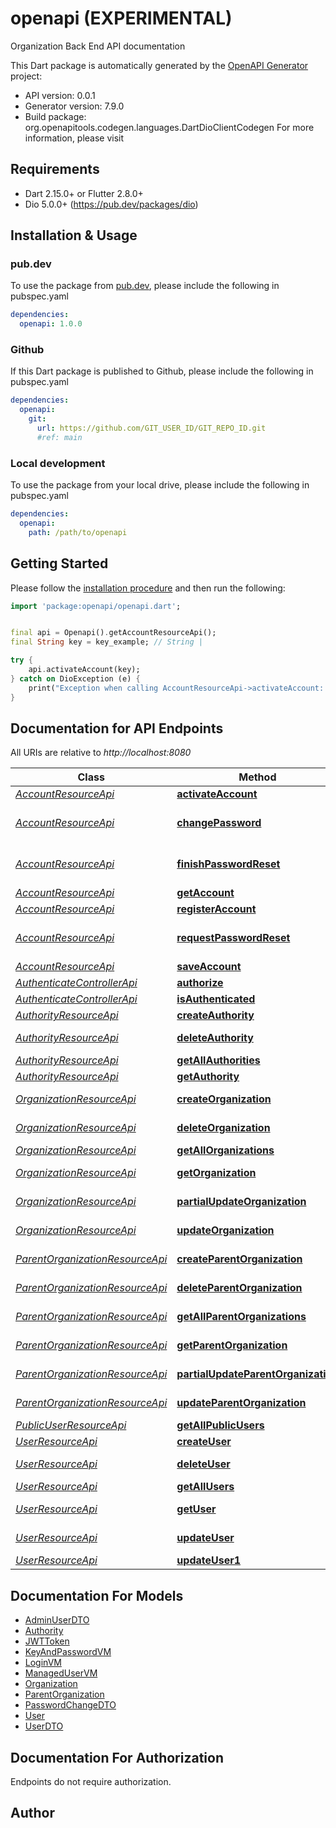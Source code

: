# openapi (EXPERIMENTAL)
Organization Back End API documentation

This Dart package is automatically generated by the [OpenAPI Generator](https://openapi-generator.tech) project:

- API version: 0.0.1
- Generator version: 7.9.0
- Build package: org.openapitools.codegen.languages.DartDioClientCodegen
For more information, please visit []()

## Requirements

* Dart 2.15.0+ or Flutter 2.8.0+
* Dio 5.0.0+ (https://pub.dev/packages/dio)

## Installation & Usage

### pub.dev
To use the package from [pub.dev](https://pub.dev), please include the following in pubspec.yaml
```yaml
dependencies:
  openapi: 1.0.0
```

### Github
If this Dart package is published to Github, please include the following in pubspec.yaml
```yaml
dependencies:
  openapi:
    git:
      url: https://github.com/GIT_USER_ID/GIT_REPO_ID.git
      #ref: main
```

### Local development
To use the package from your local drive, please include the following in pubspec.yaml
```yaml
dependencies:
  openapi:
    path: /path/to/openapi
```

## Getting Started

Please follow the [installation procedure](#installation--usage) and then run the following:

```dart
import 'package:openapi/openapi.dart';


final api = Openapi().getAccountResourceApi();
final String key = key_example; // String | 

try {
    api.activateAccount(key);
} catch on DioException (e) {
    print("Exception when calling AccountResourceApi->activateAccount: $e\n");
}

```

## Documentation for API Endpoints

All URIs are relative to *http://localhost:8080*

Class | Method | HTTP request | Description
------------ | ------------- | ------------- | -------------
[*AccountResourceApi*](doc/AccountResourceApi.md) | [**activateAccount**](doc/AccountResourceApi.md#activateaccount) | **GET** /api/activate | 
[*AccountResourceApi*](doc/AccountResourceApi.md) | [**changePassword**](doc/AccountResourceApi.md#changepassword) | **POST** /api/account/change-password | 
[*AccountResourceApi*](doc/AccountResourceApi.md) | [**finishPasswordReset**](doc/AccountResourceApi.md#finishpasswordreset) | **POST** /api/account/reset-password/finish | 
[*AccountResourceApi*](doc/AccountResourceApi.md) | [**getAccount**](doc/AccountResourceApi.md#getaccount) | **GET** /api/account | 
[*AccountResourceApi*](doc/AccountResourceApi.md) | [**registerAccount**](doc/AccountResourceApi.md#registeraccount) | **POST** /api/register | 
[*AccountResourceApi*](doc/AccountResourceApi.md) | [**requestPasswordReset**](doc/AccountResourceApi.md#requestpasswordreset) | **POST** /api/account/reset-password/init | 
[*AccountResourceApi*](doc/AccountResourceApi.md) | [**saveAccount**](doc/AccountResourceApi.md#saveaccount) | **POST** /api/account | 
[*AuthenticateControllerApi*](doc/AuthenticateControllerApi.md) | [**authorize**](doc/AuthenticateControllerApi.md#authorize) | **POST** /api/authenticate | 
[*AuthenticateControllerApi*](doc/AuthenticateControllerApi.md) | [**isAuthenticated**](doc/AuthenticateControllerApi.md#isauthenticated) | **GET** /api/authenticate | 
[*AuthorityResourceApi*](doc/AuthorityResourceApi.md) | [**createAuthority**](doc/AuthorityResourceApi.md#createauthority) | **POST** /api/authorities | 
[*AuthorityResourceApi*](doc/AuthorityResourceApi.md) | [**deleteAuthority**](doc/AuthorityResourceApi.md#deleteauthority) | **DELETE** /api/authorities/{id} | 
[*AuthorityResourceApi*](doc/AuthorityResourceApi.md) | [**getAllAuthorities**](doc/AuthorityResourceApi.md#getallauthorities) | **GET** /api/authorities | 
[*AuthorityResourceApi*](doc/AuthorityResourceApi.md) | [**getAuthority**](doc/AuthorityResourceApi.md#getauthority) | **GET** /api/authorities/{id} | 
[*OrganizationResourceApi*](doc/OrganizationResourceApi.md) | [**createOrganization**](doc/OrganizationResourceApi.md#createorganization) | **POST** /api/organizations | 
[*OrganizationResourceApi*](doc/OrganizationResourceApi.md) | [**deleteOrganization**](doc/OrganizationResourceApi.md#deleteorganization) | **DELETE** /api/organizations/{id} | 
[*OrganizationResourceApi*](doc/OrganizationResourceApi.md) | [**getAllOrganizations**](doc/OrganizationResourceApi.md#getallorganizations) | **GET** /api/organizations | 
[*OrganizationResourceApi*](doc/OrganizationResourceApi.md) | [**getOrganization**](doc/OrganizationResourceApi.md#getorganization) | **GET** /api/organizations/{id} | 
[*OrganizationResourceApi*](doc/OrganizationResourceApi.md) | [**partialUpdateOrganization**](doc/OrganizationResourceApi.md#partialupdateorganization) | **PATCH** /api/organizations/{id} | 
[*OrganizationResourceApi*](doc/OrganizationResourceApi.md) | [**updateOrganization**](doc/OrganizationResourceApi.md#updateorganization) | **PUT** /api/organizations/{id} | 
[*ParentOrganizationResourceApi*](doc/ParentOrganizationResourceApi.md) | [**createParentOrganization**](doc/ParentOrganizationResourceApi.md#createparentorganization) | **POST** /api/parent-organizations | 
[*ParentOrganizationResourceApi*](doc/ParentOrganizationResourceApi.md) | [**deleteParentOrganization**](doc/ParentOrganizationResourceApi.md#deleteparentorganization) | **DELETE** /api/parent-organizations/{id} | 
[*ParentOrganizationResourceApi*](doc/ParentOrganizationResourceApi.md) | [**getAllParentOrganizations**](doc/ParentOrganizationResourceApi.md#getallparentorganizations) | **GET** /api/parent-organizations | 
[*ParentOrganizationResourceApi*](doc/ParentOrganizationResourceApi.md) | [**getParentOrganization**](doc/ParentOrganizationResourceApi.md#getparentorganization) | **GET** /api/parent-organizations/{id} | 
[*ParentOrganizationResourceApi*](doc/ParentOrganizationResourceApi.md) | [**partialUpdateParentOrganization**](doc/ParentOrganizationResourceApi.md#partialupdateparentorganization) | **PATCH** /api/parent-organizations/{id} | 
[*ParentOrganizationResourceApi*](doc/ParentOrganizationResourceApi.md) | [**updateParentOrganization**](doc/ParentOrganizationResourceApi.md#updateparentorganization) | **PUT** /api/parent-organizations/{id} | 
[*PublicUserResourceApi*](doc/PublicUserResourceApi.md) | [**getAllPublicUsers**](doc/PublicUserResourceApi.md#getallpublicusers) | **GET** /api/users | 
[*UserResourceApi*](doc/UserResourceApi.md) | [**createUser**](doc/UserResourceApi.md#createuser) | **POST** /api/admin/users | 
[*UserResourceApi*](doc/UserResourceApi.md) | [**deleteUser**](doc/UserResourceApi.md#deleteuser) | **DELETE** /api/admin/users/{login} | 
[*UserResourceApi*](doc/UserResourceApi.md) | [**getAllUsers**](doc/UserResourceApi.md#getallusers) | **GET** /api/admin/users | 
[*UserResourceApi*](doc/UserResourceApi.md) | [**getUser**](doc/UserResourceApi.md#getuser) | **GET** /api/admin/users/{login} | 
[*UserResourceApi*](doc/UserResourceApi.md) | [**updateUser**](doc/UserResourceApi.md#updateuser) | **PUT** /api/admin/users/{login} | 
[*UserResourceApi*](doc/UserResourceApi.md) | [**updateUser1**](doc/UserResourceApi.md#updateuser1) | **PUT** /api/admin/users | 


## Documentation For Models

 - [AdminUserDTO](doc/AdminUserDTO.md)
 - [Authority](doc/Authority.md)
 - [JWTToken](doc/JWTToken.md)
 - [KeyAndPasswordVM](doc/KeyAndPasswordVM.md)
 - [LoginVM](doc/LoginVM.md)
 - [ManagedUserVM](doc/ManagedUserVM.md)
 - [Organization](doc/Organization.md)
 - [ParentOrganization](doc/ParentOrganization.md)
 - [PasswordChangeDTO](doc/PasswordChangeDTO.md)
 - [User](doc/User.md)
 - [UserDTO](doc/UserDTO.md)


## Documentation For Authorization

Endpoints do not require authorization.


## Author




